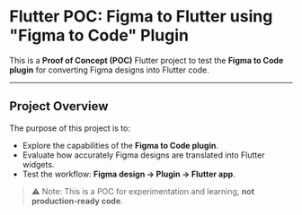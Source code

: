 # Flutter POC: Figma to Flutter using "Figma to Code" Plugin

This is a **Proof of Concept (POC)** Flutter project to test the **Figma to Code plugin** for converting Figma designs into Flutter code.

---

## Project Overview

The purpose of this project is to:

- Explore the capabilities of the **Figma to Code plugin**.
- Evaluate how accurately Figma designs are translated into Flutter widgets.
- Test the workflow: **Figma design → Plugin → Flutter app**.

> ⚠️ Note: This is a POC for experimentation and learning, **not production-ready code**.
